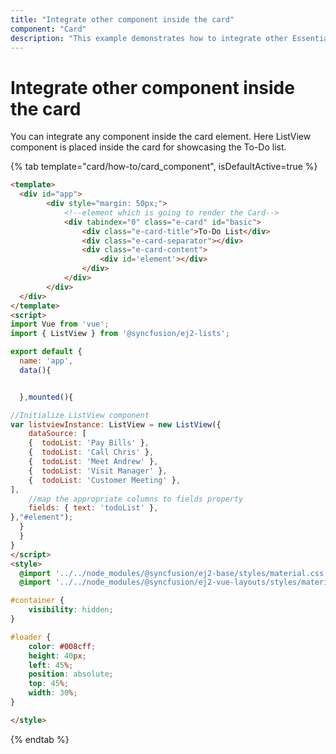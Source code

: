 ```yaml
---
title: "Integrate other component inside the card"
component: "Card"
description: "This example demonstrates how to integrate other Essential JS 2 controls inside the Essential JS 2 Card control."
---
```


# Integrate other component inside the card

You can integrate any component inside the card element. Here ListView component is placed inside the card for showcasing the To-Do list.

{% tab template="card/how-to/card_component", isDefaultActive=true %}

```html
<template>
  <div id="app">
        <div style="margin: 50px;">
            <!--element which is going to render the Card-->
            <div tabindex="0" class="e-card" id="basic">
                <div class="e-card-title">To-Do List</div>
                <div class="e-card-separator"></div>
                <div class="e-card-content">
                    <div id='element'></div>
                </div>
            </div>
        </div>
  </div>
</template>
<script>
import Vue from 'vue';
import { ListView } from '@syncfusion/ej2-lists';

export default {
  name: 'app',
  data(){


  },mounted(){

//Initialize ListView component
var listviewInstance: ListView = new ListView({
    dataSource: [
    {  todoList: 'Pay Bills' },
    {  todoList: 'Call Chris' },
    {  todoList: 'Meet Andrew' },
    {  todoList: 'Visit Manager' },
    {  todoList: 'Customer Meeting' },
],
    //map the appropriate columns to fields property
    fields: { text: 'todoList' },
},"#element");
  }
  }
}
</script>
<style>
  @import '../../node_modules/@syncfusion/ej2-base/styles/material.css';
  @import '../../node_modules/@syncfusion/ej2-vue-layouts/styles/material.css';

#container {
    visibility: hidden;
}

#loader {
    color: #008cff;
    height: 40px;
    left: 45%;
    position: absolute;
    top: 45%;
    width: 30%;
}

</style>
```

{% endtab %}
